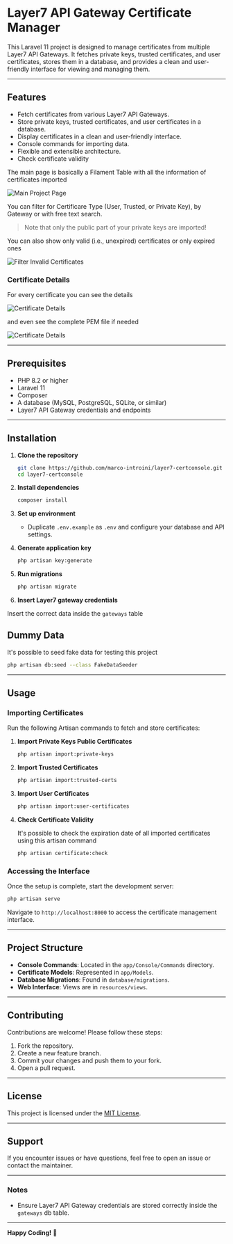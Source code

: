 # Layer7 API Gateway Certificate Manager

This Laravel 11 project is designed to manage certificates from multiple Layer7 API Gateways. It fetches private keys, trusted certificates, and user certificates, stores them in a database, and provides a clean and user-friendly interface for viewing and managing them.

---

## Features

- Fetch certificates from various Layer7 API Gateways.
- Store private keys, trusted certificates, and user certificates in a database.
- Display certificates in a clean and user-friendly interface.
- Console commands for importing data.
- Flexible and extensible architecture.
- Check certificate validity

The main page is basically a Filament Table with all the information of certificates imported

![Main Project Page](./docs/01_mainpage.png)

You can filter for Certificare Type (User, Trusted, or Private Key), by Gateway or with free text search.

>Note that only the public part of your private keys are imported!

You can also show only valid (i.e., unexpired) certificates or only expired ones

![Filter Invalid Certificates](./docs/02_filters.png)

### Certificate Details

For every certificate you can see the details

![Certificate Details](./docs/03_cert_details.png)

and even see the complete PEM file if needed

![Certificate Details](./docs/04_cert_details.png)

---

## Prerequisites

- PHP 8.2 or higher
- Laravel 11
- Composer
- A database (MySQL, PostgreSQL, SQLite, or similar)
- Layer7 API Gateway credentials and endpoints

---

## Installation

1. **Clone the repository**

   ```bash
   git clone https://github.com/marco-introini/layer7-certconsole.git
   cd layer7-certconsole
   ```

2. **Install dependencies**

   ```bash
   composer install
   ```

3. **Set up environment**

    - Duplicate `.env.example` as `.env` and configure your database and API settings.

4. **Generate application key**

   ```bash
   php artisan key:generate
   ```

5. **Run migrations**

   ```bash
   php artisan migrate
   ```

6. **Insert Layer7 gateway credentials**

Insert the correct data inside the `gateways` table

## Dummy Data

It's possible to seed fake data for testing this project

```bash
php artisan db:seed --class FakeDataSeeder
```

---

## Usage

### Importing Certificates

Run the following Artisan commands to fetch and store certificates:

1. **Import Private Keys Public Certificates**

   ```bash
   php artisan import:private-keys
   ```

2. **Import Trusted Certificates**

   ```bash
   php artisan import:trusted-certs
   ```

3. **Import User Certificates**

   ```bash
   php artisan import:user-certificates
   ```

4. **Check Certificate Validity**

    It's possible to check the expiration date of all imported certificates using this artisan command

   ```bash
   php artisan certificate:check
   ```

### Accessing the Interface

Once the setup is complete, start the development server:

```bash
php artisan serve
```

Navigate to `http://localhost:8000` to access the certificate management interface.

---



## Project Structure

- **Console Commands**: Located in the `app/Console/Commands` directory.
- **Certificate Models**: Represented in `app/Models`.
- **Database Migrations**: Found in `database/migrations`.
- **Web Interface**: Views are in `resources/views`.

---

## Contributing

Contributions are welcome! Please follow these steps:

1. Fork the repository.
2. Create a new feature branch.
3. Commit your changes and push them to your fork.
4. Open a pull request.

---

## License

This project is licensed under the [MIT License](LICENSE).

---

## Support

If you encounter issues or have questions, feel free to open an issue or contact the maintainer.

---

### Notes

- Ensure Layer7 API Gateway credentials are stored correctly inside the `gateways` db table.

---

**Happy Coding!** 🚀
